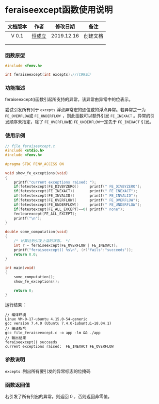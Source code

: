 # feraiseexcept函数使用说明

| 文档版本 |            作者             |  修改日期  |   备注   |
| :------: | :-------------------------: | :--------: | :------: |
|  V 0.1   | [恒成立](1332417183@qq.com) | 2019.12.16 | 创建文档 |
|          |                             |            |          |
|          |                             |            |          |

### 函数原型

```c
#include <fenv.h>

int feraiseexcept(int excepts);//(C99起)
```

### 功能描述

feraiseexcept()函数引起所支持的异常，该异常由异常中的位表示。

 尝试引发所有列于 `excepts` 浮点异常宏的逐位或的浮点异常。若异常之一为 `FE_OVERFLOW`或 `FE_UNDERFLOW `，则此函数可以额外引发 `FE_INEXACT` 。异常的引发顺序未指定，除了 `FE_OVERFLOW`和 `FE_UNDERFLOW`一定先于 `FE_INEXACT` 引发。 

### 使用示例

```c
// file_feraiseexcept.c
#include <stdio.h>
#include <fenv.h>
 
#pragma STDC FENV_ACCESS ON
 
void show_fe_exceptions(void)
{
    printf("current exceptions raised: ");
    if(fetestexcept(FE_DIVBYZERO))     printf(" FE_DIVBYZERO");
    if(fetestexcept(FE_INEXACT))       printf(" FE_INEXACT");
    if(fetestexcept(FE_INVALID))       printf(" FE_INVALID");
    if(fetestexcept(FE_OVERFLOW))      printf(" FE_OVERFLOW");
    if(fetestexcept(FE_UNDERFLOW))     printf(" FE_UNDERFLOW");
    if(fetestexcept(FE_ALL_EXCEPT)==0) printf(" none");
    feclearexcept(FE_ALL_EXCEPT);
    printf("\n");
}
 
double some_computation(void)
{
    /* 计算达到引发上溢的状态。 */
    int r = feraiseexcept(FE_OVERFLOW | FE_INEXACT);
    printf("feraiseexcept() %s\n", (r?"fails":"succeeds"));
    return 0.0;
}
 
int main(void)
{
    some_computation();
    show_fe_exceptions();
 
    return 0;
}
```

运行结果：

```
// 编译环境
Linux VM-0-17-ubuntu 4.15.0-54-generic
gcc version 7.4.0 (Ubuntu 7.4.0-1ubuntu1~18.04.1)
// 编译指令
gcc file_feraiseexcept.c -o app -lm && ./app
// 输出结果
feraiseexcept() succeeds
current exceptions raised:  FE_INEXACT FE_OVERFLOW
```

### 参数说明

`excepts` :列出所有要引发的异常标志的位掩码

### 函数返回值

 若引发了所有列出的异常，则返回 0 ，否则返回非零值。 







